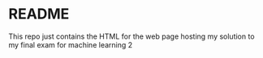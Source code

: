 # README

This repo just contains the HTML for the web page hosting my solution to my final exam for machine learning 2 
